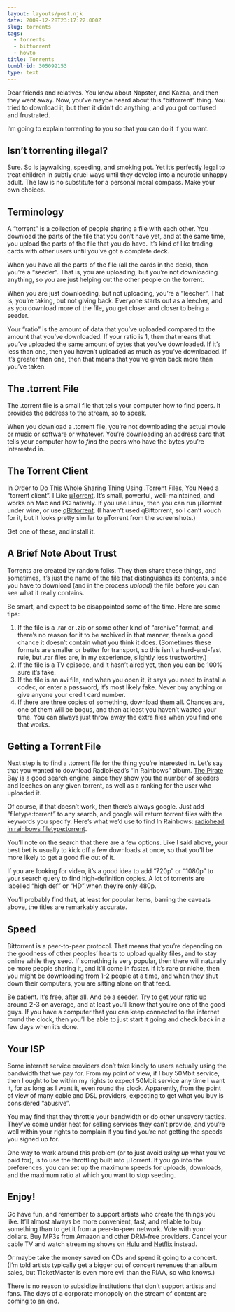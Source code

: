 ```yaml
---
layout: layouts/post.njk
date: 2009-12-28T23:17:22.000Z
slug: torrents
tags:
  - torrents
  - bittorrent
  - howto
title: Torrents
tumblrid: 305092153
type: text
---
```

<p>Dear friends and relatives.  You knew about Napster, and Kazaa, and then they went away.  Now, you&rsquo;ve maybe heard about this &ldquo;bittorrent&rdquo; thing.  You tried to download it, but then it didn&rsquo;t do anything, and you got confused and frustrated.</p>

<p>I&rsquo;m going to explain torrenting to you so that you can do it if you want.</p>

<h2>Isn&rsquo;t torrenting illegal?</h2>

<p>Sure.  So is jaywalking, speeding, and smoking pot.  Yet it&rsquo;s perfectly legal to treat children in subtly cruel ways until they develop into a neurotic unhappy adult.  The law is no substitute for a personal moral compass.  Make your own choices.</p>

<h2>Terminology</h2>

<p>A &ldquo;torrent&rdquo; is a collection of people sharing a file with each other.  You download the parts of the file that you don&rsquo;t have yet, and at the same time, you upload the parts of the file that you do have.  It&rsquo;s kind of like trading cards with other users until you&rsquo;ve got a complete deck.</p>

<p>When you have all the parts of the file (all the cards in the deck), then you&rsquo;re a &ldquo;seeder&rdquo;.  That is, you are uploading, but you&rsquo;re not downloading anything, so you are just helping out the other people on the torrent.</p>

<p>When you are just downloading, but not uploading, you&rsquo;re a &ldquo;leecher&rdquo;.  That is, you&rsquo;re taking, but not giving back.  Everyone starts out as a leecher, and as you download more of the file, you get closer and closer to being a seeder.</p>

<p>Your &ldquo;ratio&rdquo; is the amount of data that you&rsquo;ve uploaded compared to the amount that you&rsquo;ve downloaded.  If your ratio is 1, then that means that you&rsquo;ve uploaded the same amount of bytes that you&rsquo;ve downloaded.  If it&rsquo;s less than one, then you haven&rsquo;t uploaded as much as you&rsquo;ve downloaded.  If it&rsquo;s greater than one, then that means that you&rsquo;ve given back more than you&rsquo;ve taken.</p>

<h2>The .torrent File</h2>

<p>The .torrent file is a small file that tells your computer how to find peers.  It provides the address to the stream, so to speak.</p>

<p>When you download a .torrent file, you&rsquo;re not downloading the actual movie or music or software or whatever.  You&rsquo;re downloading an address card that tells your computer how to <em>find</em> the peers who have the bytes you&rsquo;re interested in.</p>

<h2>The Torrent Client</h2>

<p>In Order to Do This Whole Sharing Thing Using .Torrent Files, You Need a &ldquo;torrent client&rdquo;.  I Like <a href="http://www.utorrent.com/">µTorrent</a>.  It&rsquo;s small, powerful, well-maintained, and works on Mac and PC natively.  If you use Linux, then you can run µTorrent under wine, or use <a href="http://qbittorrent.sourceforge.net/">qBittorrent</a>.  (I haven&rsquo;t used qBittorrent, so I can&rsquo;t vouch for it, but it looks pretty similar to µTorrent from the screenshots.)</p>

<p>Get one of these, and install it.</p>

<h2>A Brief Note About Trust</h2>

<p>Torrents are created by random folks.  They then share these things, and sometimes, it&rsquo;s just the name of the file that distinguishes its contents, since you have to download (and in the process <em>upload</em>) the file before you can see what it really contains.</p>

<p>Be smart, and expect to be disappointed some of the time.  Here are some tips:</p>

<ol><li>If the file is a .rar or .zip or some other kind of &ldquo;archive&rdquo; format, and there&rsquo;s no reason
for it to be archived in that manner, there&rsquo;s a good chance it doesn&rsquo;t
contain what you think it does.  (Sometimes these formats are smaller or better for transport,
so this isn&rsquo;t a hard-and-fast rule, but .rar files are, in my experience, slightly less
trustworthy.)</li>
<li>If the file is a TV episode, and it hasn&rsquo;t aired yet, then you can be 100% sure it&rsquo;s fake.</li>
<li>If the file is an avi file, and when you open it, it says you need to install a codec, or enter
a password, it&rsquo;s most likely fake.  Never buy anything or give anyone your credit card number.</li>
<li>If there are three copies of something, download them all.  Chances are, one of them will be bogus,
and then at least you haven&rsquo;t wasted your time.  You can always just throw away the extra files
when you find one that works.</li>
</ol><h2>Getting a Torrent File</h2>

<p>Next step is to find a .torrent file for the thing you&rsquo;re interested in.  Let&rsquo;s say that you wanted to download RadioHead&rsquo;s &ldquo;In Rainbows&rdquo; album.  <a href="http://thepiratebay.org">The Pirate Bay</a> is a good search engine, since they show you the number of seeders and leeches on any given torrent, as well as a ranking for the user who uploaded it.</p>

<p>Of course, if that doesn&rsquo;t work, then there&rsquo;s always google.  Just add &ldquo;filetype:torrent&rdquo; to any search, and google will return torrent files with the keywords you specify.  Here&rsquo;s what we&rsquo;d use to find In Rainbows: <a href="http://www.google.com/search?q=radiohead%20in%20rainbows%20filetype%3Atorrent">radiohead in rainbows filetype:torrent</a>.</p>

<p>You&rsquo;ll note on the search that there are a few options.  Like I said above, your best bet is usually to kick off a few downloads at once, so that you&rsquo;ll be more likely to get a good file out of it.</p>

<p>If you are looking for video, it&rsquo;s a good idea to add &ldquo;720p&rdquo; or &ldquo;1080p&rdquo; to your search query to find high-definition copies.  A lot of torrents are labelled &ldquo;high def&rdquo; or &ldquo;HD&rdquo; when they&rsquo;re only 480p.</p>

<p>You&rsquo;ll probably find that, at least for popular items, barring the caveats above, the titles are remarkably accurate.</p>

<h2>Speed</h2>

<p>Bittorrent is a peer-to-peer protocol.  That means that you&rsquo;re depending on the goodness of other peoples&rsquo; hearts to upload quality files, and to stay online while they seed.  If something is very popular, then there will naturally be more people sharing it, and it&rsquo;ll come in faster.  If it&rsquo;s rare or niche, then you might be downloading from 1-2 people at a time, and when they shut down their computers, you are sitting alone on that feed.</p>

<p>Be patient.  It&rsquo;s free, after all.  And be a seeder.  Try to get your ratio up around 2-3 on average, and at least you&rsquo;ll know that you&rsquo;re one of the good guys.  If you have a computer that you can keep connected to the internet round the clock, then you&rsquo;ll be able to just start it going and check back in a few days when it&rsquo;s done.</p>

<h2>Your ISP</h2>

<p>Some internet service providers don&rsquo;t take kindly to users actually using the bandwidth that we pay for.  From my point of view, if I buy 50Mbit service, then I ought to be within my rights to expect 50Mbit service any time I want it, for as long as I want it, even round the clock.  Apparently, from the point of view of many cable and DSL providers, expecting to get what you buy is considered &ldquo;abusive&rdquo;.</p>

<p>You may find that they throttle your bandwidth or do other unsavory tactics.  They&rsquo;ve come under heat for selling services they can&rsquo;t provide, and you&rsquo;re well within your rights to complain if you find you&rsquo;re not getting the speeds you signed up for.</p>

<p>One way to work around this problem (or to just avoid <em>using up</em> what you&rsquo;ve paid for), is to use the throttling built into µTorrent.  If you go into the preferences, you can set up the maximum speeds for uploads, downloads, and the maximum ratio at which you want to stop seeding.</p>

<h2>Enjoy!</h2>

<p>Go have fun, and remember to support artists who create the things you like.  It&rsquo;ll almost always be more convenient, fast, and reliable to buy something than to get it from a peer-to-peer network.  Vote with your dollars.  Buy MP3s from Amazon and other DRM-free providers.  Cancel your cable TV and watch streaming shows on <a href="http://hulu.com/">Hulu</a> and <a href="http://netflix.com">Netflix</a> instead.</p>

<p>Or maybe take the money saved on CDs and spend it going to a concert.  (I&rsquo;m told artists typically get a bigger cut of concert revenues than album sales, but TicketMaster is even more evil than the RIAA, so who knows.)</p>

<p>There is no reason to subsidize institutions that don&rsquo;t support artists and fans.  The days of a corporate monopoly on the stream of content are coming to an end.</p>
